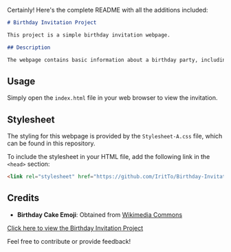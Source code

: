 Certainly! Here's the complete README with all the additions included:

```markdown
# Birthday Invitation Project

This project is a simple birthday invitation webpage.

## Description

The webpage contains basic information about a birthday party, including the date, a description of what to bring, and a link to the party location on Google Maps.


```

## Usage

Simply open the `index.html` file in your web browser to view the invitation.

## Stylesheet

The styling for this webpage is provided by the `Stylesheet-A.css` file, which can be found in this repository.

To include the stylesheet in your HTML file, add the following link in the `<head>` section:

```html
<link rel="stylesheet" href="https://github.com/IritTo/Birthday-Invitation-Project/raw/main/Stylesheet-A.css">
```

## Credits

- **Birthday Cake Emoji**: Obtained from [Wikimedia Commons](https://commons.wikimedia.org/wiki/File:Emojione_1F382.svg)

[Click here to view the Birthday Invitation Project](https://iritto.github.io/Birthday-Invitation-Project/)


Feel free to contribute or provide feedback!



